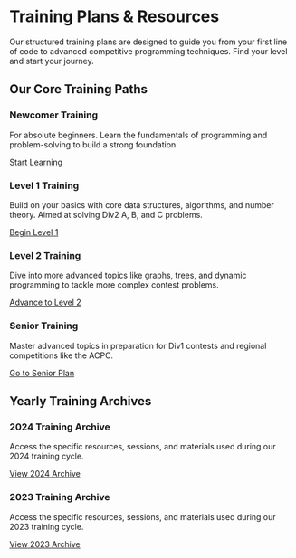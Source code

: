 <div class="hero-section">
  <h1>Training Plans & Resources</h1>
  <p class="md-typeset hero-subtitle">
    Our structured training plans are designed to guide you from your first line of code to advanced competitive programming techniques. Find your level and start your journey.
  </p>
</div>

## Our Core Training Paths

<div class="cards-grid">
  <div class="card">
    <h3>Newcomer Training</h3>
    <p>For absolute beginners. Learn the fundamentals of programming and problem-solving to build a strong foundation.</p>
    <a href="./plan/Newcommer_training" class="md-button">Start Learning</a>
  </div>
  <div class="card">
    <h3>Level 1 Training</h3>
    <p>Build on your basics with core data structures, algorithms, and number theory. Aimed at solving Div2 A, B, and C problems.</p>
    <a href="./plan/Level1_training" class="md-button">Begin Level 1</a>
  </div>
  <div class="card">
    <h3>Level 2 Training</h3>
    <p>Dive into more advanced topics like graphs, trees, and dynamic programming to tackle more complex contest problems.</p>
    <a href="./plan/Level2_training" class="md-button">Advance to Level 2</a>
  </div>
  <div class="card">
    <h3>Senior Training</h3>
    <p>Master advanced topics in preparation for Div1 contests and regional competitions like the ACPC.</p>
    <a href="./plan/Senior_training" class="md-button">Go to Senior Plan</a>
  </div>
</div>

## Yearly Training Archives

<div class="cards-grid">
  <div class="card">
    <h3>2024 Training Archive</h3>
    <p>Access the specific resources, sessions, and materials used during our 2024 training cycle.</p>
    <a href="2024/" class="md-button">View 2024 Archive</a>
  </div>
  <div class="card">
    <h3>2023 Training Archive</h3>
    <p>Access the specific resources, sessions, and materials used during our 2023 training cycle.</p>
    <a href="2023/" class="md-button">View 2023 Archive</a>
  </div>
</div>
